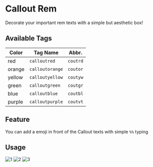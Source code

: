 # Callout Rem

Decorate your important rem texts with a simple but aesthetic box!

## Available Tags

|Color|Tag Name|Abbr.|
|---|---|---|
|red|`calloutred`|`coutrd`|
|orange|`calloutorange`|`coutor`|
|yellow|`calloutyellow`|`coutyw`|
|green|`calloutgreen`|`coutgr`|
|blue|`calloutblue`|`coutbl`|
|purple|`calloutpurple`|`coutvt`|

## Feature

You can add a emoji in front of the Callout texts with simple `%%` typing

## Usage

![1](https://raw.githubusercontent.com/browneyedsoul/RemNote-Callout/main/public/1.png)
![2](https://raw.githubusercontent.com/browneyedsoul/RemNote-Callout/main/public/2.png)
![3](https://raw.githubusercontent.com/browneyedsoul/RemNote-Callout/main/public/3.png)
